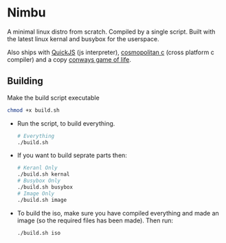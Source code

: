 # Nimbu
A minimal linux distro from scratch. Compiled by a single script. Built with the latest linux kernal and busybox for the userspace.

Also ships with [QuickJS](https://bellard.org/quickjs/) (js interpreter), [cosmopolitan c](https://cosmo.zip/) (cross platform c compiler) and a copy [conways game of life](https://justine.lol/apelife/).

## Building
Make the build script executable
```bash
chmod +x build.sh
```

- Run the script, to build everything.
  ```bash
  # Everything
  ./build.sh
  ```

- If you want to build seprate parts then:
  ```bash
  # Keranl Only
  ./build.sh kernal
  # Busybox Only
  ./build.sh busybox
  # Image Only
  ./build.sh image
  ```

- To build the iso, make sure you have compiled everything and made an image (so the required files has been made). Then run:
  ```bash
  ./build.sh iso
  ```